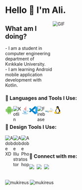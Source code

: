 <h1>Hello 👋 I'm Ali.</h1>
<img align="right" alt="GIF" src="https://media.giphy.com/media/iIqmM5tTjmpOB9mpbn/giphy.gif" width="350" height="200" />


<h2> What am I doing?</h2>
- I am a student in computer engineering department of Kırıkkale University. <br>
- I am learning Android mobile application development with Kotlin.



### 🔧 Languages and Tools I Use:

[<img align="left" alt="Android" width="26px" src="https://raw.githubusercontent.com/github/explore/80688e429a7d4ef2fca1e82350fe8e3517d3494d/topics/android/android.png" />][android]
[<img align="left" alt="Kotlin" width="26px" src="https://upload.wikimedia.org/wikipedia/commons/7/74/Kotlin_Icon.png" />][kotlin]
[<img align="left" alt="Java" width="26px" src="https://raw.githubusercontent.com/devicons/devicon/master/icons/java/java-original.svg" />][java]
[<img align="left" alt="Visual Studio Code" width="26px" src="https://raw.githubusercontent.com/github/explore/80688e429a7d4ef2fca1e82350fe8e3517d3494d/topics/visual-studio-code/visual-studio-code.png" />][vsCode]
[<img align="left" alt="Firebase" width="26px" src="https://www.gstatic.com/devrel-devsite/prod/v63b1ab83c7ef339d4047a8b2e39f4276b23993a7a27f52a95a4e519913214950/firebase/images/touchicon-180.png" />][firebase]
[<img align="left" alt="MySQL" width="26px" src="https://raw.githubusercontent.com/devicons/devicon/master/icons/mysql/mysql-original-wordmark.svg" />][mysql]
[<img align="left" alt="Linux" width="26px" src="https://raw.githubusercontent.com/devicons/devicon/master/icons/linux/linux-original.svg" />][linux]
<br><br>

### 🎨 Design Tools I Use:

[<img align="left" alt="Adobe XD" width="26px" src="https://upload.wikimedia.org/wikipedia/commons/thumb/c/c2/Adobe_XD_CC_icon.svg/1200px-Adobe_XD_CC_icon.svg.png" />][xd]
[<img align="left" alt="Adobe Illustrator" width="26px" src="https://upload.wikimedia.org/wikipedia/commons/thumb/f/fb/Adobe_Illustrator_CC_icon.svg/640px-Adobe_Illustrator_CC_icon.svg.png" />][illustrator]
[<img align="left" alt="Adobe Photoshop" width="26px" src="https://www.adobe.com/content/dam/cc/tnt/emea/emea0856/photoshop.svg" />][photoshop]

<br><br>


[android]: https://www.android.com/
[kotlin]: https://kotlinlang.org
[java]: https://www.java.com/tr/
[vsCode]: https://code.visualstudio.com/
[firebase]: https://firebase.google.com
[mysql]: https://www.mysql.com
[linux]: https://www.linux.org

[xd]: https://www.adobe.com/products/xd.html
[illustrator]: https://www.adobe.com/products/illustrator.html
[photoshop]: https://www.adobe.com/products/photoshop.html


### 📩 Connect with me:

[<img align="left" width="24px" src="https://raw.githubusercontent.com/peterthehan/peterthehan/master/assets/linkedin.svg" />][linkedin]
[<img align="left" width="24" src="https://upload.wikimedia.org/wikipedia/commons/thumb/e/e7/Instagram_logo_2016.svg/1200px-Instagram_logo_2016.svg.png" />][instagram]
[<img align="left" width="24" src="https://upload.wikimedia.org/wikipedia/commons/thumb/4/4f/Twitter-logo.svg/1200px-Twitter-logo.svg.png" />][twitter]


[instagram]: https://www.instagram.com/sayarrali
[linkedin]: https://www.linkedin.com/in/alisayar/
[twitter]: https://twitter.com/sayarrali

<br><br>



 <img height="180em" align="center" src="https://github-readme-stats.vercel.app/api?username=sayarali&show_icons=true&locale=en&theme=dark&include_all_commits=true&count_private=true" alt="mukireus"/>
  <img height="150em" align="center" src="https://github-readme-stats.vercel.app/api/top-langs?username=sayarali&show_icons=true&locale=en&layout=compact&langs_count=8&theme=dark" alt="mukireus"/>
